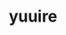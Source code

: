 ---
layout: home
title: yuuire
titleTemplate: Your guide to securing your digital life and protecting your privacy

hero:
  image:
    src: /logo.png
    alt: yuuire
  name: yuuire
  tagline: Your guide to securing your digital life and protecting your privacy
  actions:
    - theme: brand
      text: Start Your Journey
      link: /guide/
    - theme: alt
      text: Recommendations
      link: /recommendations
---